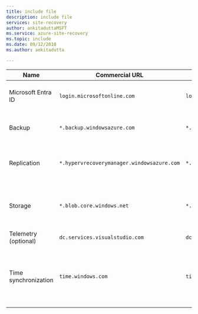 ```yaml
---
title: include file
description: include file
services: site-recovery
author: ankitaduttaMSFT
ms.service: azure-site-recovery
ms.topic: include
ms.date: 09/12/2018
ms.author: ankitadutta

---
```

Name | Commercial URL | Government URL | Description
--- | --- | --- | ---
Microsoft Entra ID | `login.microsoftonline.com` | `login.microsoftonline.us` | Used for access control and identity management.
Backup | `*.backup.windowsazure.com` | `*.backup.windowsazure.us` | Used for replication data transfer and coordination.
Replication | `*.hypervrecoverymanager.windowsazure.com` | `*.hypervrecoverymanager.windowsazure.us`  | Used for replication management operations and coordination.
Storage | `*.blob.core.windows.net` | `*.blob.core.usgovcloudapi.net`  | Used for access to the storage account that stores replicated data.
Telemetry (optional) | `dc.services.visualstudio.com` | `dc.services.visualstudio.com` | Used for telemetry.
Time synchronization | `time.windows.com` | `time.nist.gov` | Used to check time synchronization between system and global time in all deployments.
